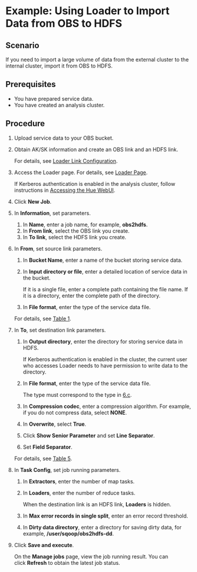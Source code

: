 # Example: Using Loader to Import Data from OBS to HDFS<a name="EN-US_TOPIC_0125375248"></a>

## Scenario<a name="s15ee70ec71a04ec99eaf1f5f598d13fe"></a>

If you need to import a large volume of data from the external cluster to the internal cluster, import it from OBS to HDFS.

## Prerequisites<a name="sfd5cc32a61a746fb843b023a2c026062"></a>

-   You have prepared service data.
-   You have created an analysis cluster.

## Procedure<a name="sb55c5dc8e4d9487ca4186dbbb8835748"></a>

1.  Upload service data to your OBS bucket.
2.  Obtain AK/SK information and create an OBS link and an HDFS link.

    For details, see  [Loader Link Configuration](loader-link-configuration.md).

3.  Access the Loader page. For details, see  [Loader Page](introduction_loader.md#s49ec1e4eeb254b4d97c98caf69fa110f).

    If Kerberos authentication is enabled in the analysis cluster, follow instructions in  [Accessing the Hue WebUI](accessing-the-hue-webui.md).

4.  Click  **New Job**.
5.  In  **Information**, set parameters.
    1.  In  **Name**, enter a job name, for example, **obs2hdfs**.
    2.  In  **From link**, select the OBS link you create.
    3.  In  **To link**, select the HDFS link you create.

6.  In  **From**, set source link parameters.

    1.  In  **Bucket Name**, enter a name of the bucket storing service data.
    2.  In  **Input directory or file**, enter a detailed location of service data in the bucket.

        If it is a single file, enter a complete path containing the file name. If it is a directory, enter the complete path of the directory.

    3.  <a name="l1ccbe49b8b4b438d9a929e5920ba2451"></a>In  **File format**, enter the type of the service data file.

    For details, see  [Table 1](source-link-configurations-of-loader-jobs.md#tc09a1f1fd20c4ea6aec386e69b72383f).

7.  In  **To**, set destination link parameters.

    1.  In  **Output directory**, enter the directory for storing service data in HDFS.

        If Kerberos authentication is enabled in the cluster, the current user who accesses Loader needs to have permission to write data to the directory.

    2.  In  **File format**, enter the type of the service data file.

        The type must correspond to the type in  [6.c](#l1ccbe49b8b4b438d9a929e5920ba2451).

    3.  In  **Compression codec**, enter a compression algorithm. For example, if you do not compress data, select **NONE**.
    4.  In  **Overwrite**, select **True**.
    5.  Click  **Show Senior Parameter** and set **Line Separator**.
    6.  Set  **Field Separator**.

    For details, see  [Table 5](destination-link-configurations-of-loader-jobs.md#tdaf4dde5df8c47a298cd4b3cd83a72aa).

8.  In  **Task Config**, set job running parameters.
    1.  In  **Extractors**, enter the number of map tasks.
    2.  In  **Loaders**, enter the number of reduce tasks.

        When the destination link is an HDFS link,  **Loaders**  is hidden. 

    3.  In  **Max error records in single split**, enter an error record threshold.
    4.  In  **Dirty data directory**, enter a directory for saving dirty data, for example, **/user/sqoop/obs2hdfs-dd**.

9.  Click  **Save and execute**.

    On the  **Manage jobs** page, view the job running result. You can click **Refresh**  to obtain the latest job status.


